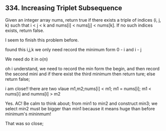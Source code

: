 ## 334. Increasing Triplet Subsequence
Given an integer array nums, return true if there exists a triple of indices (i, j, k) such that i < j < k and nums[i] < nums[j] < nums[k]. If no such indices exists, return false.

I seem to finish this problem before. 

found this i,j,k we only need record the minimum form 0 - i and i - j

We need do it in o(n)

oh i understand, we need to record the min form the begin, and then record the second mini and if there exist the third minimum then return ture; else return false;


i am close!! there are two vlaue m1,m2;nums[i] < m1; m1 = nums[i]; m1 < nums[i] and numns[i] > m2

Yes. AC! Be calm to think about; from min1 to min2 and construct min3; we select min2 must be bigger than min1 because it means huge than before minimum's mininmum!

That was so close;